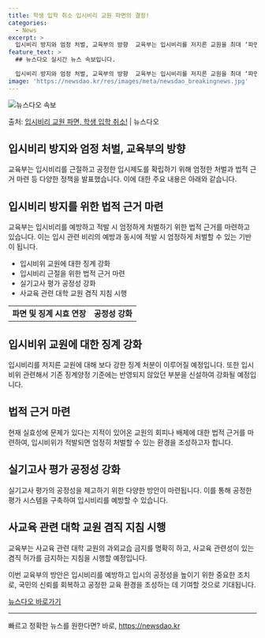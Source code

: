 ```yaml
---
title: 학생 입학 취소 입시비리 교원 파면의 결정!
categories:
  - News
excerpt: >
  입시비리 방지와 엄정 처벌, 교육부의 방향  교육부는 입시비리를 저지른 교원을 최대 ‘파면’하고 회피·배제 …
feature_text: >
  ## 뉴스다오 실시간 뉴스 속보입니다.

  입시비리 방지와 엄정 처벌, 교육부의 방향  교육부는 입시비리를 저지른 교원을 최대 ‘파면’하고 회피·배제 …
image: 'https://newsdao.kr/res/images/meta/newsdao_breakingnews.jpg'
---
```


![뉴스다오 속보](https://newsdao.kr/res/images/meta/newsdao_breakingnews.jpg)

<p>출처: <a href="https://newsdao.kr/4297" rel="dofollow">입시비리 교원 파면, 학생 입학 취소!</a> | 뉴스다오</p>

<h2 data-ke-size="size26">입시비리 방지와 엄정 처벌, 교육부의 방향</h2>
<p data-ke-size="size16">교육부는 입시비리를 근절하고 공정한 입시제도를 확립하기 위해 엄정한 처벌과 법적 근거 마련 등 다양한 정책을 발표했습니다. 이에 대한 주요 내용은 아래와 같습니다.</p>

<h2 data-ke-size="size24">입시비리 방지를 위한 법적 근거 마련</h2>
<p data-ke-size="size16">교육부는 입시비리를 예방하고 적발 시 엄정하게 처벌하기 위한 법적 근거를 마련하고 있습니다. 이는 입시 관련 비리의 예방과 동시에 적발 시 엄정하게 처벌할 수 있는 기반이 됩니다.</p>
<ul>
  <li>입시비위 교원에 대한 징계 강화</li>
  <li>입시비리 근절을 위한 법적 근거 마련</li>
  <li>실기고사 평가 공정성 강화</li>
  <li>사교육 관련 대학 교원 겸직 지침 시행</li>
</ul>
<table>
  <tr>
    <td style="text-align: center; height: 17px;"><b>파면 및 징계 시효 연장</b></td>
    <td style="text-align: center; height: 17px;"><b>공정성 강화</b></td>
  </tr>
</table>

<h2 data-ke-size="size24">입시비위 교원에 대한 징계 강화</h2>
<p data-ke-size="size16">입시비리를 저지른 교원에 대해 보다 강한 징계 처분이 이루어질 예정입니다. 또한 입시비위 관련해서 기존 징계양정 기준에는 반영되지 않았던 부분을 신설하여 강화될 예정입니다.</p>

<h2 data-ke-size="size24">법적 근거 마련</h2>
<p data-ke-size="size16">현재 실효성에 문제가 있다는 지적이 있어온 교원의 회피나 배제에 대한 법적 근거를 마련하여, 입시비위가 적발되면 엄정히 처벌할 수 있는 환경을 조성하고자 합니다.</p>

<h2 data-ke-size="size24">실기고사 평가 공정성 강화</h2>
<p data-ke-size="size16">실기고사 평가의 공정성을 제고하기 위한 다양한 방안이 마련됩니다. 이를 통해 공정한 평가 시스템을 구축하여 입시비리를 예방할 수 있습니다.</p>

<h2 data-ke-size="size24">사교육 관련 대학 교원 겸직 지침 시행</h2>
<p data-ke-size="size16">교육부는 사교육 관련 대학 교원의 과외교습 금지를 명확히 하고, 사교육 관련성이 있는 겸직 허가를 금지하는 지침을 시행할 예정입니다.</p>

<p data-ke-size="size16">이번 교육부의 방안은 입시비리를 예방하고 입시의 공정성을 높이기 위한 중요한 조치로, 국민의 신뢰를 회복하고 공정한 교육 환경을 조성하는 데 기여할 것으로 기대됩니다.</p>
  <a href="https://newsdao.kr/4297">뉴스다오 바로가기</a>
<hr> 

빠르고 정확한 뉴스를 원한다면? 바로, <a href="https://newsdao.kr" rel="dofollow">https://newsdao.kr</a>



